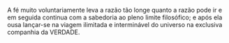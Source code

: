 ﻿A fé muito voluntariamente leva a razão tão longe quanto a razão pode ir e em seguida continua com a sabedoria ao pleno limite  filosófico; e após ela ousa lançar-se na viagem ilimitada e interminável do universo na exclusiva companhia da VERDADE.